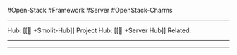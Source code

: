 #Open-Stack #Framework #Server #OpenStack-Charms
___
Hub: [[🎯 +Smolit-Hub]]
Project Hub: [[🎯 +Server Hub]]
Related: 
___
___

